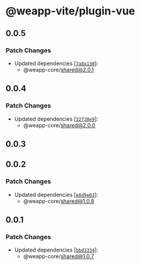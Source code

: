 # @weapp-vite/plugin-vue

## 0.0.5

### Patch Changes

- Updated dependencies [[`7a8a130`](https://github.com/weapp-vite/weapp-vite/commit/7a8a130aff74304bb59ca9d2783783c81850c3f0)]:
  - @weapp-core/shared@2.0.1

## 0.0.4

### Patch Changes

- Updated dependencies [[`32738e9`](https://github.com/weapp-vite/weapp-vite/commit/32738e92712d650cdc7651c63114464170d159a4)]:
  - @weapp-core/shared@2.0.0

## 0.0.3

## 0.0.2

### Patch Changes

- Updated dependencies [[`e8d9e03`](https://github.com/weapp-vite/weapp-vite/commit/e8d9e03b9508eabde1a43245eecd3408a757413b)]:
  - @weapp-core/shared@1.0.8

## 0.0.1

### Patch Changes

- Updated dependencies [[`bbd3334`](https://github.com/weapp-vite/weapp-vite/commit/bbd3334758fa3b6fb8fc0571957d2a4a51ab1a1c)]:
  - @weapp-core/shared@1.0.7
